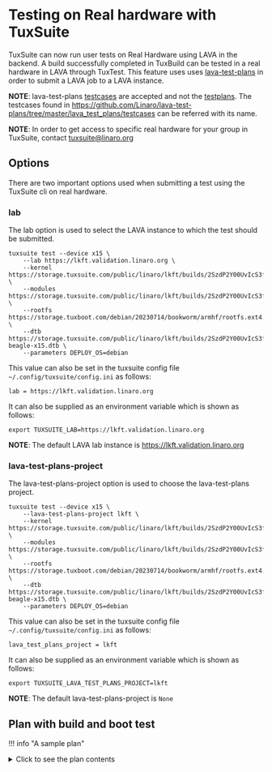 # Testing on Real hardware with TuxSuite

TuxSuite can now run user tests on Real Hardware using LAVA in the
backend. A build successfully completed in TuxBuild can be tested in a
real hardware in LAVA through TuxTest. This feature uses uses
[lava-test-plans](https://github.com/Linaro/lava-test-plans) in order
to submit a LAVA job to a LAVA instance.

**__NOTE__**: lava-test-plans [testcases](https://github.com/Linaro/lava-test-plans/tree/master/lava_test_plans/testcases) are accepted and not the
[testplans](https://github.com/Linaro/lava-test-plans/tree/master/lava_test_plans/testplans). The testcases found in
<https://github.com/Linaro/lava-test-plans/tree/master/lava_test_plans/testcases>
can be referred with its name.

**__NOTE__**: In order to get access to specific real hardware for
your group in TuxSuite, contact <tuxsuite@linaro.org>

## Options

There are two important options used when submitting a test using the
TuxSuite cli on real hardware.

### lab

The lab option is used to select the LAVA instance to which the test
should be submitted.

```shell
tuxsuite test --device x15 \
    --lab https://lkft.validation.linaro.org \
    --kernel https://storage.tuxsuite.com/public/linaro/lkft/builds/2SzdP2Y00UvIcS3f56EaTILWuLX/zImage \
    --modules https://storage.tuxsuite.com/public/linaro/lkft/builds/2SzdP2Y00UvIcS3f56EaTILWuLX/modules.tar.xz \
    --rootfs https://storage.tuxboot.com/debian/20230714/bookworm/armhf/rootfs.ext4.xz \
    --dtb https://storage.tuxsuite.com/public/linaro/lkft/builds/2SzdP2Y00UvIcS3f56EaTILWuLX/dtbs/am57xx-beagle-x15.dtb \
    --parameters DEPLOY_OS=debian
```

This value can also be set in the tuxsuite config file
`~/.config/tuxsuite/config.ini` as follows:

`lab = https://lkft.validation.linaro.org`

It can also be supplied as an environment variable which is shown as
follows:

`export TUXSUITE_LAB=https://lkft.validation.linaro.org`

**__NOTE__**: The default LAVA lab instance is
<https://lkft.validation.linaro.org>

### lava-test-plans-project

The lava-test-plans-project option is used to choose the
lava-test-plans project.

```shell
tuxsuite test --device x15 \
    --lava-test-plans-project lkft \
    --kernel https://storage.tuxsuite.com/public/linaro/lkft/builds/2SzdP2Y00UvIcS3f56EaTILWuLX/zImage \
    --modules https://storage.tuxsuite.com/public/linaro/lkft/builds/2SzdP2Y00UvIcS3f56EaTILWuLX/modules.tar.xz \
    --rootfs https://storage.tuxboot.com/debian/20230714/bookworm/armhf/rootfs.ext4.xz \
    --dtb https://storage.tuxsuite.com/public/linaro/lkft/builds/2SzdP2Y00UvIcS3f56EaTILWuLX/dtbs/am57xx-beagle-x15.dtb \
    --parameters DEPLOY_OS=debian
```

This value can also be set in the tuxsuite config file
`~/.config/tuxsuite/config.ini` as follows:

`lava_test_plans_project = lkft`

It can also be supplied as an environment variable which is shown as
follows:

`export TUXSUITE_LAVA_TEST_PLANS_PROJECT=lkft`

**__NOTE__**: The default lava-test-plans-project is `None`

## Plan with build and boot test

!!! info "A sample plan"
    <details>
    <summary>Click to see the plan contents</summary>

    ```
    lkftfragments: &lkftfragments
      - &frag-lkft-base https://raw.githubusercontent.com/Linaro/meta-lkft/kirkstone/meta/recipes-kernel/linux/files/lkft.config
      - &frag-lkft-crypto https://raw.githubusercontent.com/Linaro/meta-lkft/kirkstone/meta/recipes-kernel/linux/files/lkft-crypto.config
      - &frag-lkft-distro https://raw.githubusercontent.com/Linaro/meta-lkft/kirkstone/meta/recipes-kernel/linux/files/distro-overrides.config
      - &frag-lkft-systemd https://raw.githubusercontent.com/Linaro/meta-lkft/kirkstone/meta/recipes-kernel/linux/files/systemd.config
      - &frag-lkft-virtio https://raw.githubusercontent.com/Linaro/meta-lkft/kirkstone/meta/recipes-kernel/linux/files/virtio.config

    version: 1
    name: x15 build and boot test.
    description: Demonstrate a build and boot test with x15 via real hardware
    jobs:
    - name: arm-lkftconfig-dut
      builds:
        - build_name: gcc-10-lkftconfig
          target_arch: arm
          toolchain: gcc-10
          kconfig: [ defconfig, *frag-lkft-base, *frag-lkft-crypto, *frag-lkft-distro, *frag-lkft-systemd, *frag-lkft-virtio, CONFIG_ARM_TI_CPUFREQ=y, CONFIG_SERIAL_8250_OMAP=y, CONFIG_POSIX_MQUEUE=y, CONFIG_OF=y, CONFIG_SYN_COOKIES=y, CONFIG_SCHEDSTATS=y, CONFIG_AHCI_DWC=y, CONFIG_KFENCE=n ]
      tests:
        - device: x15
          boot_args: rw
          parameters: {DEPLOY_OS: "debian"}
          dtb: am57xx-beagle-x15.dtb
          rootfs: https://storage.tuxboot.com/debian/20230714/bookworm/armhf/rootfs.ext4.xz
    ```

    </details>

Submitting the above plan file will build the kernel and submit the
test as a LAVA job with the kernel build artifacts.

```shell
tuxsuite plan submit \
    --git-repo https://gitlab.com/Linaro/lkft/mirrors/torvalds/linux-mainline \
    --git-ref master \
    --lab https://validation.linaro.org/ \
    --lava-test-plans-project lkft \
    x15-boot-plan.yaml
```

## Additional parameters to lava-test-plans

Any extra parameters to lava-test-plans can be supplied with the
`--parameters` option in the command line. The `--parameters` option
can be repeated multiple times. This can also be used within a plan as
a parameters dictionary.

```shell
tuxsuite test --device x15 \
    --lab https://lkft.validation.linaro.org \
    --kernel https://storage.tuxsuite.com/public/linaro/lkft/builds/2SzdP2Y00UvIcS3f56EaTILWuLX/zImage \
    --modules https://storage.tuxsuite.com/public/linaro/lkft/builds/2SzdP2Y00UvIcS3f56EaTILWuLX/modules.tar.xz \
    --rootfs https://storage.tuxboot.com/debian/20230714/bookworm/armhf/rootfs.ext4.xz \
    --dtb https://storage.tuxsuite.com/public/linaro/lkft/builds/2SzdP2Y00UvIcS3f56EaTILWuLX/dtbs/am57xx-beagle-x15.dtb \
    --parameters DEPLOY_OS=debian \
    --parameters KVM_UNIT_TESTS_REVISION=ca85dda2671e88d34acfbca6de48a9ab32b1810d \
    --parameters LAVA_JOB_PRIORITY=5
```

!!! info "Plan with multiple paramaters"
    <details>
    <summary>Click to see the plan contents</summary>

    ```
    lkftfragments: &lkftfragments
      - &frag-lkft-base https://raw.githubusercontent.com/Linaro/meta-lkft/kirkstone/meta/recipes-kernel/linux/files/lkft.config
      - &frag-lkft-crypto https://raw.githubusercontent.com/Linaro/meta-lkft/kirkstone/meta/recipes-kernel/linux/files/lkft-crypto.config
      - &frag-lkft-distro https://raw.githubusercontent.com/Linaro/meta-lkft/kirkstone/meta/recipes-kernel/linux/files/distro-overrides.config
      - &frag-lkft-systemd https://raw.githubusercontent.com/Linaro/meta-lkft/kirkstone/meta/recipes-kernel/linux/files/systemd.config
      - &frag-lkft-virtio https://raw.githubusercontent.com/Linaro/meta-lkft/kirkstone/meta/recipes-kernel/linux/files/virtio.config

    version: 1
    name: x15 build and boot test.
    description: Demonstrate a build and boot test with x15 via real hardware
    jobs:
    - name: arm-lkftconfig-dut
      builds:
        - build_name: gcc-10-lkftconfig
          target_arch: arm
          toolchain: gcc-10
          kconfig: [ defconfig, *frag-lkft-base, *frag-lkft-crypto, *frag-lkft-distro, *frag-lkft-systemd, *frag-lkft-virtio, CONFIG_ARM_TI_CPUFREQ=y, CONFIG_SERIAL_8250_OMAP=y, CONFIG_POSIX_MQUEUE=y, CONFIG_OF=y, CONFIG_SYN_COOKIES=y, CONFIG_SCHEDSTATS=y, CONFIG_AHCI_DWC=y, CONFIG_KFENCE=n ]
      tests:
        - device: x15
          boot_args: rw
          parameters: {DEPLOY_OS: "debian", OVERLAY_PATH: "/", KVM_UNIT_TESTS_REVISION: "ca85dda2671e88d34acfbca6de48a9ab32b1810d", LAVA_JOB_PRIORITY: "5"}
          dtb: am57xx-beagle-x15.dtb
          rootfs: https://storage.tuxboot.com/debian/20230714/bookworm/armhf/rootfs.ext4.xz
    ```

    </details>

Some commonly used parameters are listed below, which is not
exhaustive though:

- DEPLOY_OS
- LAVA_JOB_PRIORITY *(The default is 10)*
- OVERLAY_PATH
- KSELFTEST_PATH
- KVM_UNIT_TESTS_REVISION
- TAGS
- PROJECT_NAME
- TEST_DEFINITIONS_REPOSITORY
- TDEFINITIONS_REVISION

!!! info "Examples"
    Many example plans for different real hardwares can be found in <https://gitlab.com/Linaro/tuxsuite/-/tree/master/examples/test-on-real-hardware>

## Supported real hardwares

- bcm2711-rpi-4-b
- dragonboard-410c
- dragonboard-845c
- e850-96
- hi6220-hikey-r2
- i386
- juno-r2
- qrb5165-rb5
- rk3399-rock-pi-4b
- x15
- x86
